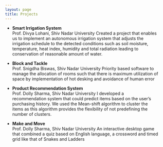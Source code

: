 ```yaml
---
layout: page
title: Projects
---
```


- **Smart Irrigation System**  
	Prof. Divya Lohani, Shiv Nadar University
	Created a project that enables us to implement an autonomous irrigation system that adjusts the irrigation schedule to the detected conditions such as soil moisture, temperature, heat index, humidity and total radiation leading to conservation of reasonable amount of water.
    
	

- **Block and Tackle**  
	Prof. Snigdha Biswas, Shiv Nadar University
	Priority based software to manage the allocation of rooms such that there is maximum utilization of space by implementation of hot desking and avoidance of human error



- **Product Recommendation System**  
	Prof. Dolly Sharma, Shiv Nadar University
	I developed a recommendation system that could predict items based on the user’s purchasing history. We used the Mean-shift algorithm to cluster the items as this algorithm provides the flexibility of not predefining the number of clusters.


- **Make and Move**  
	Prof. Dolly Sharma, Shiv Nadar University
	An interactive desktop game that combined a quiz based on English language, a crossword and timed grid like that of Snakes and Ladders




<br /> 



